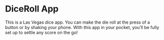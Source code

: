 # DiceRoll App
This is a Las Vegas dice app. You can make the die roll at the press of a button or by shaking your phone.
With this app in your pocket, you’ll be fully set up to settle any score on the go!



